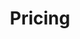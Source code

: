 ---
draft: false
title: "Pricing"
description: "Simple & Predictable pricing. No Surprises."
plans:
  - name: "Personal"
    price: "Free"
    popular: false
    features:
      - "Lifetime free"
      - "Up to 3 users"
      - "Unlimited Pages"
      - "Astro Sub domain"
      - "Basic Integrations"
      - "Community Support"
    button:
      text: "Get Started"
      link: "/"
  - name: "Startup"
    price:
      monthly: "$19"
      annual: "$16"
      discount: "10%"
      original: "$24"
    popular: true
    features:
      - "All Free Features"
      - "Up to 20 users"
      - "20 Custom domains"
      - "Unlimited Collaborators"
      - "Advanced Integrations"
      - "Priority Support"
    button:
      text: "Get Started"
      link: "#"
  - name: "Enterprise"
    price: "Custom"
    popular: false
    features:
      - "All Pro Features"
      - "Unlimited Custom domains"
      - "99.99% Uptime SLA"
      - "SAML & SSO Integration"
      - "Dedicated Account Manager"
      - "24/7 Phone Support"
    button:
      text: "Contact us"
      link: "/contact"
---